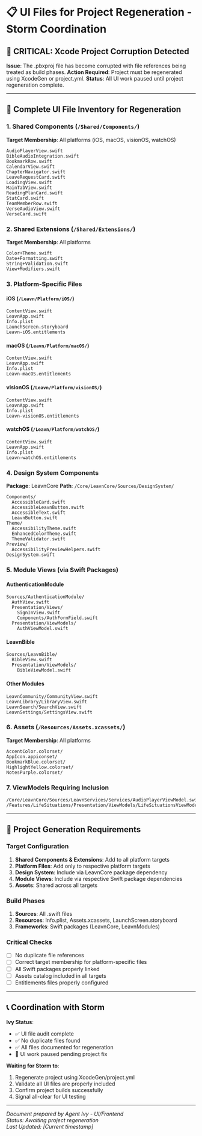# 📋 UI Files for Project Regeneration - Storm Coordination

## 🚨 CRITICAL: Xcode Project Corruption Detected

**Issue**: The .pbxproj file has become corrupted with file references being treated as build phases.
**Action Required**: Project must be regenerated using XcodeGen or project.yml.
**Status**: All UI work paused until project regeneration complete.

---

## 📁 Complete UI File Inventory for Regeneration

### 1. Shared Components (`/Shared/Components/`)
**Target Membership**: All platforms (iOS, macOS, visionOS, watchOS)

```
AudioPlayerView.swift
BibleAudioIntegration.swift
BookmarkRow.swift
CalendarView.swift
ChapterNavigator.swift
LeaveRequestCard.swift
LoadingView.swift
MainTabView.swift
ReadingPlanCard.swift
StatCard.swift
TeamMemberRow.swift
VerseAudioView.swift
VerseCard.swift
```

### 2. Shared Extensions (`/Shared/Extensions/`)
**Target Membership**: All platforms

```
Color+Theme.swift
Date+Formatting.swift
String+Validation.swift
View+Modifiers.swift
```

### 3. Platform-Specific Files

#### iOS (`/Leavn/Platform/iOS/`)
```
ContentView.swift
LeavnApp.swift
Info.plist
LaunchScreen.storyboard
Leavn-iOS.entitlements
```

#### macOS (`/Leavn/Platform/macOS/`)
```
ContentView.swift
LeavnApp.swift
Info.plist
Leavn-macOS.entitlements
```

#### visionOS (`/Leavn/Platform/visionOS/`)
```
ContentView.swift
LeavnApp.swift
Info.plist
Leavn-visionOS.entitlements
```

#### watchOS (`/Leavn/Platform/watchOS/`)
```
ContentView.swift
LeavnApp.swift
Info.plist
Leavn-watchOS.entitlements
```

### 4. Design System Components
**Package**: LeavnCore
**Path**: `/Core/LeavnCore/Sources/DesignSystem/`

```
Components/
  AccessibleCard.swift
  AccessibleLeavnButton.swift
  AccessibleText.swift
  LeavnButton.swift
Theme/
  AccessibilityTheme.swift
  EnhancedColorTheme.swift
  ThemeValidator.swift
Preview/
  AccessibilityPreviewHelpers.swift
DesignSystem.swift
```

### 5. Module Views (via Swift Packages)

#### AuthenticationModule
```
Sources/AuthenticationModule/
  AuthView.swift
  Presentation/Views/
    SignInView.swift
    Components/AuthFormField.swift
  Presentation/ViewModels/
    AuthViewModel.swift
```

#### LeavnBible
```
Sources/LeavnBible/
  BibleView.swift
  Presentation/ViewModels/
    BibleViewModel.swift
```

#### Other Modules
```
LeavnCommunity/CommunityView.swift
LeavnLibrary/LibraryView.swift
LeavnSearch/SearchView.swift
LeavnSettings/SettingsView.swift
```

### 6. Assets (`/Resources/Assets.xcassets/`)
**Target Membership**: All platforms

```
AccentColor.colorset/
AppIcon.appiconset/
BookmarkBlue.colorset/
HighlightYellow.colorset/
NotesPurple.colorset/
```

### 7. ViewModels Requiring Inclusion

```
/Core/LeavnCore/Sources/LeavnServices/Services/AudioPlayerViewModel.swift
/Features/LifeSituations/Presentation/ViewModels/LifeSituationsViewModel.swift
```

---

## 🔧 Project Generation Requirements

### Target Configuration
1. **Shared Components & Extensions**: Add to all platform targets
2. **Platform Files**: Add only to respective platform targets
3. **Design System**: Include via LeavnCore package dependency
4. **Module Views**: Include via respective Swift package dependencies
5. **Assets**: Shared across all targets

### Build Phases
1. **Sources**: All .swift files
2. **Resources**: Info.plist, Assets.xcassets, LaunchScreen.storyboard
3. **Frameworks**: Swift packages (LeavnCore, LeavnModules)

### Critical Checks
- [ ] No duplicate file references
- [ ] Correct target membership for platform-specific files
- [ ] All Swift packages properly linked
- [ ] Assets catalog included in all targets
- [ ] Entitlements files properly configured

---

## 📞 Coordination with Storm

**Ivy Status**: 
- ✅ UI file audit complete
- ✅ No duplicate files found
- ✅ All files documented for regeneration
- 🛑 UI work paused pending project fix

**Waiting for Storm to**:
1. Regenerate project using XcodeGen/project.yml
2. Validate all UI files are properly included
3. Confirm project builds successfully
4. Signal all-clear for UI testing

---

*Document prepared by Agent Ivy - UI/Frontend*  
*Status: Awaiting project regeneration*  
*Last Updated: [Current timestamp]*